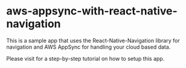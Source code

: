 # aws-appsync-with-react-native-navigation

This is a sample app that uses the React-Native-Navigation library for navigation and AWS AppSync for handling your cloud based data.

Please visit <insert medium link when published> for a step-by-step tutorial on how to setup this app.
